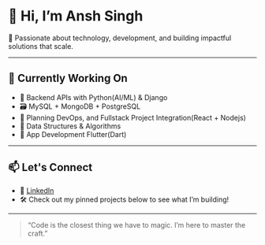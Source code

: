 # 👋 Hi, I’m Ansh Singh

🎯 Passionate about technology, development, and building impactful solutions that scale.

---

## 🌱 Currently Working On
- 🐍 Backend APIs with Python(AI/ML) & Django
- 🗃️ MySQL + MongoDB + PostgreSQL 
- 🚀 Planning DevOps, and Fullstack Project Integration(React + Nodejs)
- 🧠 Data Structures & Algorithms
- 📱 App Development Flutter(Dart)

---

## 📫 Let's Connect
- 🔗 [LinkedIn](https://www.linkedin.com/in/ansh-singh-349397315/)
- 🛠️ Check out my pinned projects below to see what I’m building!

---

> “Code is the closest thing we have to magic. I’m here to master the craft.”

